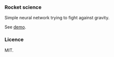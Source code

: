 ### Rocket science

Simple neural network trying to fight against gravity.

See [demo](https://mstrechen.github.io/rocket-science/js/).
### Licence

MIT.